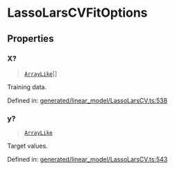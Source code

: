 # LassoLarsCVFitOptions

## Properties

### X?

> [`ArrayLike`](../types/ArrayLike.md)[]

Training data.

Defined in:  [generated/linear\_model/LassoLarsCV.ts:538](https://github.com/transitive-bullshit/scikit-learn-ts/blob/b59c1ff/packages/sklearn/src/generated/linear_model/LassoLarsCV.ts#L538)

### y?

> [`ArrayLike`](../types/ArrayLike.md)

Target values.

Defined in:  [generated/linear\_model/LassoLarsCV.ts:543](https://github.com/transitive-bullshit/scikit-learn-ts/blob/b59c1ff/packages/sklearn/src/generated/linear_model/LassoLarsCV.ts#L543)
